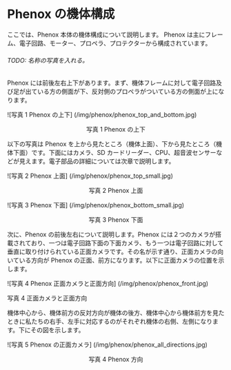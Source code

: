 # Phenox の機体構成

ここでは、Phenox 本体の機体構成について説明します。
Phenox は主にフレーム、電子回路、モーター、プロペラ、プロテクターから構成されています。

###### TODO: 名称の写真を入れる。

Phenox には前後左右上下があります。まず、機体フレームに対して電子回路及び足が出ている方の側面が下、反対側のプロペラがついている方の側面が上になります。

![写真 1 Phenox の上下] (/img/phenox/phenox_top_and_bottom.jpg)
<div align="center">写真 1 Phenox の上下</div>

以下の写真は Phenox を上から見たところ（機体上面）、下から見たところ（機体下面）です。下面にはカメラ、SD カードリーダー、CPU、超音波センサーなどが見えます。電子部品の詳細については次章で説明します。

![写真 2 Phenox 上面] (/img/phenox/phenox_top_small.jpg)
<div align="center">写真 2 Phenox 上面</div>

![写真 3 Phenox 下面] (/img/phenox/phenox_bottom_small.jpg)
<div align="center">写真 3 Phenox 下面</div>

次に、Phenox の前後左右について説明します。Phenox には２つのカメラが搭載されており、一つは電子回路下面の下面カメラ、もう一つは電子回路に対して垂直に取り付けられている正面カメラです。その名が示す通り、正面カメラの向いている方向が Phenox の正面、前方になります。以下に正面カメラの位置を示します。

![写真 4 Phenox 正面カメラと正面方向] (/img/phenox/phenox_front.jpg)
<div align="centering">写真 4 正面カメラと正面方向</div>

機体中心から、機体前方の反対方向が機体の後方、機体中心から機体前方を見たときに私たちの右手、左手に対応するのがそれぞれ機体の右側、左側になります。下にその図を示します。

![写真 5 Phenox の正面カメラ] (/img/phenox/phenox_all_directions.jpg)
<div align="center">写真 4 Phenox 方向</div>
